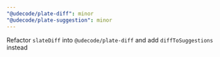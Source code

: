 ```yaml
---
"@udecode/plate-diff": minor
"@udecode/plate-suggestion": minor
---
```


Refactor `slateDiff` into `@udecode/plate-diff` and add `diffToSuggestions` instead
